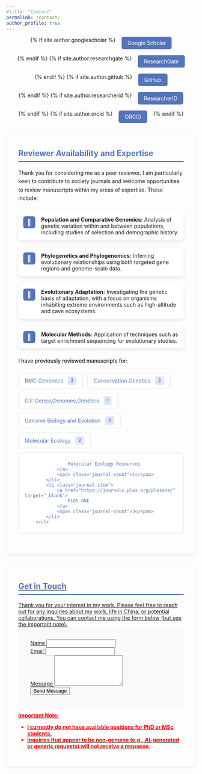```yaml
---
#title: "Contact"
permalink: /contact/
author_profile: true
---
```


<style>
.social-links {
    list-style: none;
    padding: 0;
    display: flex;
    gap: 1rem;
    justify-content: center;
    flex-wrap: wrap;
    margin-bottom: 2em;
}

.social-link {
    display: inline-block;
    padding: 0.5rem 1rem;
    background-color: #5474B8;
    color: white;
    text-decoration: none; /* Remove underline */
    border-radius: 5px;
    transition: background-color 0.3s ease, color 0.3s ease; /* Add color transition */
    white-space: nowrap;
}

.social-link:hover {
    background-color: #405d9c;
    color: white; /* Keep text color white on hover */
    text-decoration: none; /* Ensure no underline on hover */
}

.section-card {
    padding: 2rem;
    margin-bottom: 2rem;
    border-radius: 10px;
    box-shadow: 0 2px 5px rgba(0,0,0,0.1);
}

/* Expertise List - Icon Approach */
.expertise-list {
    margin: 1.5rem 0;
    padding-left: 0;
    display: grid;
    gap: 1.2rem;
}

.expertise-item {
    display: grid;
    grid-template-columns: 32px 1fr;
    align-items: start;
    gap: 1rem;
    padding: 0.8rem;
    background: white;
    border-radius: 10px;
    box-shadow: 0 3px 10px rgba(0,0,0,0.1);
}

.expertise-icon {
    width: 32px;
    height: 32px;
    background: #5474B8;
    border-radius: 6px;
    display: flex;
    align-items: center;
    justify-content: center;
    color: white;
    font-size: 1.2em;
}

/* Journal List - Creative Layout */
.journal-list {
    display: flex;
    flex-wrap: wrap;
    gap: 0.75rem;
    margin: 1.5rem 0;
    padding: 0;
}

.journal-item {
    display: inline-flex;
    align-items: center;
    background: white;
    border-radius: 6px;
    padding: 0.5rem 1rem;
    transition: transform 0.2s ease;
    border: 1px solid #e0e0e0;
}

.journal-item:hover {
    transform: translateY(-2px);
    box-shadow: 0 3px 8px rgba(0,0,0,0.1);
}

.journal-item a {
    display: flex;
    align-items: center;
    gap: 0.5rem;
    text-decoration: none;
    color: #5474B8;
}

.journal-count {
    background: #e0e7ff;
    color: #405d9c;
    padding: 0.25rem 0.5rem;
    border-radius: 4px;
    margin-left: 0.75rem;
    font-size: 0.9em;
    font-weight: 500;
}

/* Small icon styling */
.journal-icon {
    width: 18px;
    height: 18px;
    opacity: 0.8;
}  
</style>

<div class="social-links-container">
    <ul class="social-links">
        {% if site.author.googlescholar %}
        <li>
            <a href="{{ site.author.googlescholar }}" class="social-link" target="_blank" aria-label="Google Scholar">Google Scholar</a>
        </li>
        {% endif %}
        {% if site.author.researchgate %}
        <li>
            <a href="{{ site.author.researchgate }}" class="social-link" target="_blank" aria-label="ResearchGate">ResearchGate</a>
        </li>
        {% endif %}
        {% if site.author.github %}
        <li>
            <a href="https://github.com/{{ site.author.github }}" class="social-link" target="_blank" aria-label="GitHub">GitHub</a>
        </li>
        {% endif %}
        {% if site.author.researcherid %}
        <li>
            <a href="https://www.webofscience.com/wos/author/record/{{ site.author.researcherid }}" class="social-link" target="_blank" aria-label="ResearcherID">ResearcherID</a>
        </li>
        {% endif %}
        {% if site.author.orcid %}
        <li>
            <a href="{{ site.author.orcid }}" class="social-link" target="_blank" aria-label="ORCID">ORCID</a>
        </li>
        {% endif %}
    </ul>
</div>

<div class="section-card">
  <h2 style="color: #5474B8; border-bottom: 3px solid #5474B8; padding-bottom: 0.5rem; margin-top: 0.5rem;">Reviewer Availability and Expertise</h2>
    <p style="line-height: 1.6; margin-bottom: 1.5rem;">Thank you for considering me as a peer reviewer. I am particularly keen to contribute to society journals and welcome opportunities to review manuscripts within my areas of expertise. These include:</p>
    <ul class="expertise-list">
        <li class="expertise-item">
            <div class="expertise-icon">🧬</div>
            <div><strong>Population and Comparative Genomics:</strong> Analysis of genetic variation within and between populations, including studies of selection and demographic history.</div>
        </li>
        <li class="expertise-item">
            <div class="expertise-icon">🌿</div>
            <div><strong>Phylogenetics and Phylogenomics:</strong>  Inferring evolutionary relationships using both targeted gene regions and genome-scale data.</div>
        </li>
        <li class="expertise-item">
            <div class="expertise-icon">🦋</div>
            <div><strong>Evolutionary Adaptation:</strong> Investigating the genetic basis of adaptation, with a focus on organisms inhabiting extreme environments such as high-altitude and cave ecosystems.</div>
        </li>
        <li class="expertise-item">
            <div class="expertise-icon">🧪</div>
            <div><strong>Molecular Methods:</strong> Application of techniques such as target enrichment sequencing for evolutionary studies.</div>
         </li>        
    </ul>
    <p style="margin: 1.5rem 0 1rem; font-weight: 500;">I have previously reviewed manuscripts for:</p>
        <ul class="journal-list">
            <li class="journal-item">
                <a href="https://bmcgenomics.biomedcentral.com" target="_blank">
                    BMC Genomics
                </a>
                <span class="journal-count">3</span>
            </li>
            <li class="journal-item">
                <a href="https://www.springer.com/journal/10592" target="_blank">
                    Conservation Genetics
                </a>
                <span class="journal-count">2</span>
            </li>
            <li class="journal-item">
                <a href="https://academic.oup.com/g3journal" target="_blank">
                    G3: Genes,Genomes,Genetics
                </a>
                <span class="journal-count">1</span>
            </li>
            <li class="journal-item">
                <a href="https://academic.oup.com/gbe" target="_blank">
                    Genome Biology and Evolution
                </a>
                <span class="journal-count">2</span>
            </li>                        
            <li class="journal-item">
                <a href="https://onlinelibrary.wiley.com/journal/1365294x" target="_blank">
                    Molecular Ecology
                </a>
                <span class="journal-count">2</span>
            </li>  
            <li class="journal-item">
                <a href="https://onlinelibrary.wiley.com/journal/17550998" target="_blank">

                    Molecular Ecology Resources
                </a>
                <span class="journal-count">1</span>
            </li>  
            <li class="journal-item">
                <a href="https://journals.plos.org/plosone/" target="_blank">
                    PLOS ONE
                </a>
                <span class="journal-count">3</span>
            </li>   
        </ul>  
</div>

<div class="section-card">
  <h2 style="color: #5474B8; border-bottom: 3px solid #5474B8; padding-bottom: 0.5rem; margin-top: 0.5rem;">Get in Touch</h2>
  <p style="margin-bottom: 0em;">Thank you for your interest in my work. Please feel free to reach out for any inquiries about my work, life in China, or potential collaborations. You can contact me using the form below (but see the important note).</p>

  <form id="contact-form" method="post" action="https://formspree.io/f/mrgwblad" style="background: #f8f9fa; padding: 2rem; border-radius: 10px;">
    <div class="form-group">
      <label for="name">Name</label>
      <input type="text" name="name" id="name">
    </div>
    <div class="form-group">
      <label for="email">Email</label>
      <input type="email" name="email" id="email">
    </div>
    <div class="form-group">
      <label for="message">Message</label>
      <textarea name="message" id="message" rows="5"></textarea>
    </div>
    <button type="submit" class="button">Send Message</button>
  </form>

  <p style="color: red; font-weight: bold;">Important Note:</p>
    <ul style="color: red; font-weight: bold;">
      <li>I currently <span style="text-decoration: underline;">do not</span> have available positions for PhD or MSc students.</li>
      <li>Inquiries that appear to be non-genuine (e.g., AI-generated or generic requests) will not receive a response.</li>
  </ul>
</div>
